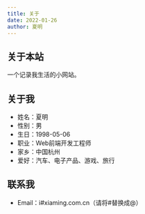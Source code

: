 ```yaml
---
title: 关于
date: 2022-01-26
author: 夏明
---
```


## 关于本站

一个记录我生活的小网站。

## 关于我

- 姓名：夏明
- 性别：男
- 生日：1998-05-06
- 职业：Web前端开发工程师
- 家乡：中国杭州
- 爱好：汽车、电子产品、游戏、旅行

## 联系我

- Email：i#xiaming.com.cn（请将#替换成@）

